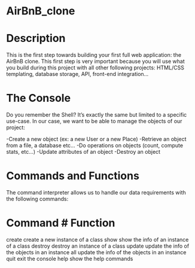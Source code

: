 # AirBnB_clone


# Description

This is the first step towards building your first full web application: the AirBnB clone. This first step is very important because you will use what you build during this project with all other following projects: HTML/CSS templating, database storage, API, front-end integration…

# The Console

Do you remember the Shell? It’s exactly the same but limited to a specific use-case. In our case, we want to be able to manage the objects of our project:

-Create a new object (ex: a new User or a new Place)
-Retrieve an object from a file, a database etc…
-Do operations on objects (count, compute stats, etc…)
-Update attributes of an object
-Destroy an object

# Commands and Functions

The command interpreter allows us to handle our data requirements with the following commands:

# Command	    # Function
 create	       create a new instance of a class
 show	         show the info of an instance of a class
 destroy	     destroy an instance of a class
 update	       update the info of the objects in an instance
 all	         update the info of the objects in an instance
 quit	         exit the console
 help       	 show the help commands
